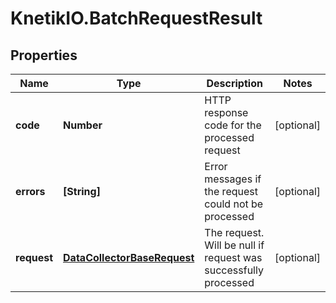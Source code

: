 # KnetikIO.BatchRequestResult

## Properties
Name | Type | Description | Notes
------------ | ------------- | ------------- | -------------
**code** | **Number** | HTTP response code for the processed request | [optional] 
**errors** | **[String]** | Error messages if the request could not be processed | [optional] 
**request** | [**DataCollectorBaseRequest**](DataCollectorBaseRequest.md) | The request. Will be null if request was successfully processed | [optional] 


